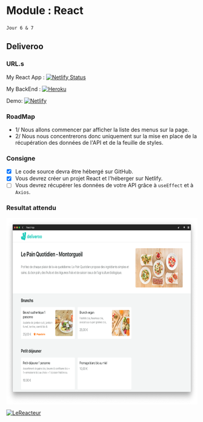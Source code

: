 # Module : React

`Jour 6 & 7`

## Deliveroo

### URL.s

My React App : [![Netlify Status](https://api.netlify.com/api/v1/badges/442c11d2-e86f-4974-b2ac-c08e8b233569/deploy-status)](https://react-j7-deliveroo-frontend.netlify.app/)

My BackEnd : [![Heroku](https://img.shields.io/badge/Heroku-%23430098.svg?style=flat&logo=heroku&logoColor=white)](https://react-j6-deliveroo-backend.herokuapp.com/?app=heroku-badge)

Demo: [![Netlify](https://img.shields.io/badge/Netlify-%23000000.svg?style=flat&logo=netlify&logoColor=#00C7B7)](https://lereacteur-react-deliveroo.netlify.com/)

### RoadMap

- 1/ Nous allons commencer par afficher la liste des menus sur la page.
- 2/ Nous nous concentrerons donc uniquement sur la mise en place de la récupération des données de l'API et de la feuille de styles.

### Consigne

- [x] Le code source devra être hébergé sur GitHub.
- [x] Vous devrez créer un projet React et l'héberger sur Netlify.
- [ ] Vous devrez récupérer les données de votre API grâce à `useEffect` et à `Axios`.

### Resultat attendu

<a href="https://lereacteur-react-deliveroo.netlify.com/" target="_blank">
<img align="center" height="490em" src="./src/img/Screenshot_2019-07-31_at_14.59.20_opnwhd.png"/>
</a>

[![LeReacteur](https://img.shields.io/badge/Make_with_Le_Reacteur.io-5C47D3?style=flat&logo=React&logoColor=white)](https://github.com/lereacteur)
